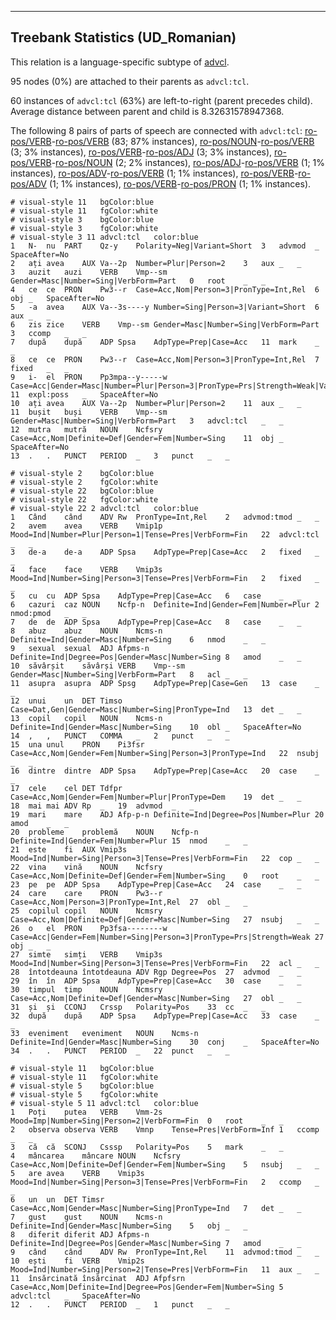 

--------------------------------------------------------------------------------

## Treebank Statistics (UD_Romanian)

This relation is a language-specific subtype of [advcl]().

95 nodes (0%) are attached to their parents as `advcl:tcl`.

60 instances of `advcl:tcl` (63%) are left-to-right (parent precedes child).
Average distance between parent and child is 8.32631578947368.

The following 8 pairs of parts of speech are connected with `advcl:tcl`: [ro-pos/VERB]()-[ro-pos/VERB]() (83; 87% instances), [ro-pos/NOUN]()-[ro-pos/VERB]() (3; 3% instances), [ro-pos/VERB]()-[ro-pos/ADJ]() (3; 3% instances), [ro-pos/VERB]()-[ro-pos/NOUN]() (2; 2% instances), [ro-pos/ADJ]()-[ro-pos/VERB]() (1; 1% instances), [ro-pos/ADV]()-[ro-pos/VERB]() (1; 1% instances), [ro-pos/VERB]()-[ro-pos/ADV]() (1; 1% instances), [ro-pos/VERB]()-[ro-pos/PRON]() (1; 1% instances).


~~~ conllu
# visual-style 11	bgColor:blue
# visual-style 11	fgColor:white
# visual-style 3	bgColor:blue
# visual-style 3	fgColor:white
# visual-style 3 11 advcl:tcl	color:blue
1	N-	nu	PART	Qz-y	Polarity=Neg|Variant=Short	3	advmod	_	SpaceAfter=No
2	ați	avea	AUX	Va--2p	Number=Plur|Person=2	3	aux	_	_
3	auzit	auzi	VERB	Vmp--sm	Gender=Masc|Number=Sing|VerbForm=Part	0	root	_	_
4	ce	ce	PRON	Pw3--r	Case=Acc,Nom|Person=3|PronType=Int,Rel	6	obj	_	SpaceAfter=No
5	-a	avea	AUX	Va--3s----y	Number=Sing|Person=3|Variant=Short	6	aux	_	_
6	zis	zice	VERB	Vmp--sm	Gender=Masc|Number=Sing|VerbForm=Part	3	ccomp	_	_
7	după	după	ADP	Spsa	AdpType=Prep|Case=Acc	11	mark	_	_
8	ce	ce	PRON	Pw3--r	Case=Acc,Nom|Person=3|PronType=Int,Rel	7	fixed	_	_
9	i-	el	PRON	Pp3mpa--y-----w	Case=Acc|Gender=Masc|Number=Plur|Person=3|PronType=Prs|Strength=Weak|Variant=Short	11	expl:poss	_	SpaceAfter=No
10	ați	avea	AUX	Va--2p	Number=Plur|Person=2	11	aux	_	_
11	bușit	buși	VERB	Vmp--sm	Gender=Masc|Number=Sing|VerbForm=Part	3	advcl:tcl	_	_
12	mutra	mutră	NOUN	Ncfsry	Case=Acc,Nom|Definite=Def|Gender=Fem|Number=Sing	11	obj	_	SpaceAfter=No
13	.	.	PUNCT	PERIOD	_	3	punct	_	_

~~~


~~~ conllu
# visual-style 2	bgColor:blue
# visual-style 2	fgColor:white
# visual-style 22	bgColor:blue
# visual-style 22	fgColor:white
# visual-style 22 2 advcl:tcl	color:blue
1	Când	când	ADV	Rw	PronType=Int,Rel	2	advmod:tmod	_	_
2	avem	avea	VERB	Vmip1p	Mood=Ind|Number=Plur|Person=1|Tense=Pres|VerbForm=Fin	22	advcl:tcl	_	_
3	de-a	de-a	ADP	Spsa	AdpType=Prep|Case=Acc	2	fixed	_	_
4	face	face	VERB	Vmip3s	Mood=Ind|Number=Sing|Person=3|Tense=Pres|VerbForm=Fin	2	fixed	_	_
5	cu	cu	ADP	Spsa	AdpType=Prep|Case=Acc	6	case	_	_
6	cazuri	caz	NOUN	Ncfp-n	Definite=Ind|Gender=Fem|Number=Plur	2	nmod:pmod	_	_
7	de	de	ADP	Spsa	AdpType=Prep|Case=Acc	8	case	_	_
8	abuz	abuz	NOUN	Ncms-n	Definite=Ind|Gender=Masc|Number=Sing	6	nmod	_	_
9	sexual	sexual	ADJ	Afpms-n	Definite=Ind|Degree=Pos|Gender=Masc|Number=Sing	8	amod	_	_
10	săvârșit	săvârși	VERB	Vmp--sm	Gender=Masc|Number=Sing|VerbForm=Part	8	acl	_	_
11	asupra	asupra	ADP	Spsg	AdpType=Prep|Case=Gen	13	case	_	_
12	unui	un	DET	Timso	Case=Dat,Gen|Gender=Masc|Number=Sing|PronType=Ind	13	det	_	_
13	copil	copil	NOUN	Ncms-n	Definite=Ind|Gender=Masc|Number=Sing	10	obl	_	SpaceAfter=No
14	,	,	PUNCT	COMMA	_	2	punct	_	_
15	una	unul	PRON	Pi3fsr	Case=Acc,Nom|Gender=Fem|Number=Sing|Person=3|PronType=Ind	22	nsubj	_	_
16	dintre	dintre	ADP	Spsa	AdpType=Prep|Case=Acc	20	case	_	_
17	cele	cel	DET	Tdfpr	Case=Acc,Nom|Gender=Fem|Number=Plur|PronType=Dem	19	det	_	_
18	mai	mai	ADV	Rp	_	19	advmod	_	_
19	mari	mare	ADJ	Afp-p-n	Definite=Ind|Degree=Pos|Number=Plur	20	amod	_	_
20	probleme	problemă	NOUN	Ncfp-n	Definite=Ind|Gender=Fem|Number=Plur	15	nmod	_	_
21	este	fi	AUX	Vmip3s	Mood=Ind|Number=Sing|Person=3|Tense=Pres|VerbForm=Fin	22	cop	_	_
22	vina	vină	NOUN	Ncfsry	Case=Acc,Nom|Definite=Def|Gender=Fem|Number=Sing	0	root	_	_
23	pe	pe	ADP	Spsa	AdpType=Prep|Case=Acc	24	case	_	_
24	care	care	PRON	Pw3--r	Case=Acc,Nom|Person=3|PronType=Int,Rel	27	obl	_	_
25	copilul	copil	NOUN	Ncmsry	Case=Acc,Nom|Definite=Def|Gender=Masc|Number=Sing	27	nsubj	_	_
26	o	el	PRON	Pp3fsa--------w	Case=Acc|Gender=Fem|Number=Sing|Person=3|PronType=Prs|Strength=Weak	27	obj	_	_
27	simte	simți	VERB	Vmip3s	Mood=Ind|Number=Sing|Person=3|Tense=Pres|VerbForm=Fin	22	acl	_	_
28	întotdeauna	întotdeauna	ADV	Rgp	Degree=Pos	27	advmod	_	_
29	în	în	ADP	Spsa	AdpType=Prep|Case=Acc	30	case	_	_
30	timpul	timp	NOUN	Ncmsry	Case=Acc,Nom|Definite=Def|Gender=Masc|Number=Sing	27	obl	_	_
31	și	și	CCONJ	Crssp	Polarity=Pos	33	cc	_	_
32	după	după	ADP	Spsa	AdpType=Prep|Case=Acc	33	case	_	_
33	eveniment	eveniment	NOUN	Ncms-n	Definite=Ind|Gender=Masc|Number=Sing	30	conj	_	SpaceAfter=No
34	.	.	PUNCT	PERIOD	_	22	punct	_	_

~~~


~~~ conllu
# visual-style 11	bgColor:blue
# visual-style 11	fgColor:white
# visual-style 5	bgColor:blue
# visual-style 5	fgColor:white
# visual-style 5 11 advcl:tcl	color:blue
1	Poți	putea	VERB	Vmm-2s	Mood=Imp|Number=Sing|Person=2|VerbForm=Fin	0	root	_	_
2	observa	observa	VERB	Vmnp	Tense=Pres|VerbForm=Inf	1	ccomp	_	_
3	că	că	SCONJ	Csssp	Polarity=Pos	5	mark	_	_
4	mâncarea	mâncare	NOUN	Ncfsry	Case=Acc,Nom|Definite=Def|Gender=Fem|Number=Sing	5	nsubj	_	_
5	are	avea	VERB	Vmip3s	Mood=Ind|Number=Sing|Person=3|Tense=Pres|VerbForm=Fin	2	ccomp	_	_
6	un	un	DET	Timsr	Case=Acc,Nom|Gender=Masc|Number=Sing|PronType=Ind	7	det	_	_
7	gust	gust	NOUN	Ncms-n	Definite=Ind|Gender=Masc|Number=Sing	5	obj	_	_
8	diferit	diferit	ADJ	Afpms-n	Definite=Ind|Degree=Pos|Gender=Masc|Number=Sing	7	amod	_	_
9	când	când	ADV	Rw	PronType=Int,Rel	11	advmod:tmod	_	_
10	ești	fi	VERB	Vmip2s	Mood=Ind|Number=Sing|Person=2|Tense=Pres|VerbForm=Fin	11	aux	_	_
11	însărcinată	însărcinat	ADJ	Afpfsrn	Case=Acc,Nom|Definite=Ind|Degree=Pos|Gender=Fem|Number=Sing	5	advcl:tcl	_	SpaceAfter=No
12	.	.	PUNCT	PERIOD	_	1	punct	_	_

~~~


